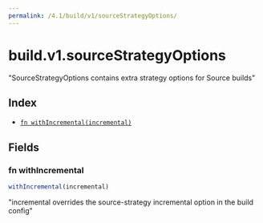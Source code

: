 ```yaml
---
permalink: /4.1/build/v1/sourceStrategyOptions/
---
```


# build.v1.sourceStrategyOptions

"SourceStrategyOptions contains extra strategy options for Source builds"

## Index

* [`fn withIncremental(incremental)`](#fn-withincremental)

## Fields

### fn withIncremental

```ts
withIncremental(incremental)
```

"incremental overrides the source-strategy incremental option in the build config"